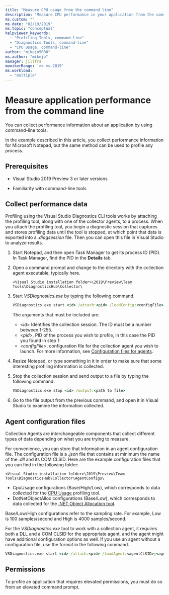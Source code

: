 ```yaml
---
title: "Measure CPU usage from the command line"
description: "Measure CPU performance in your application from the command line."
ms.custom: ""
ms.date: "02/19/2019"
ms.topic: "conceptual"
helpviewer_keywords: 
  - "Profiling Tools, command-line"
  - "Diagnostics Tools, command-line"
  - "CPU Usage, command-line"
author: "mikejo5000"
ms.author: "mikejo"
manager: jillfra
monikerRange: '>= vs-2019'
ms.workload: 
  - "multiple"
---
```


# Measure application performance from the command line

You can collect performance information about an application by using command-line tools.

In the example described in this article, you collect performance information for Microsoft Notepad, but the same method can be used to profile any process.

## Prerequisites

* Visual Studio 2019 Preview 3 or later versions

* Familiarity with command-line tools

## Collect performance data

Profiling using the Visual Studio Diagnostics CLI tools works by attaching the profiling tool, along with one of the collector agents, to a process. When you attach the profiling tool, you begin a diagnostic session that captures and stores profiling data until the tool is stopped, at which point that data is exported into a *.diagsession* file. Then you can open this file in Visual Studio to analyze results.

1. Start Notepad, and then open Task Manager to get its process ID (PID). In Task Manager, find the PID in the **Details** tab.

1. Open a command prompt and change to the directory with the collection agent executable, typically here.

   ```<Visual Studio installation folder>\2019\Preview\Team Tools\DiagnosticsHub\Collector\```

1. Start *VSDiagnostics.exe* by typing the following command.

   ```cmd
   VSDiagnostics.exe start <id> /attach:<pid> /loadConfig:<configFile>
   ```

   The arguments that must be included are:

   * \<*id*> Identifies the collection session. The ID must be a number between 1-255.
   * \<*pid*>, PID of the process you wish to profile, in this case the PID you found in step 1
   * \<*configFile*>, configuration file for the collection agent you wish to launch. For more information, see [Configuration files for agents](#config_file).

1. Resize Notepad, or type something in it in order to make sure that some interesting profiling information is collected.

1. Stop the collection session and send output to a file by typing the following command.

   ```cmd
   VSDiagnostics.exe stop <id> /output:<path to file>
   ```

1. Go to the file output from the previous command, and open it in Visual Studio to examine the information collected.

## <a name="config_file"></a> Agent configuration files

Collection Agents are interchangeable components that collect different types of data depending on what you are trying to measure.

For convenience, you can store that information in an agent configuration file. The configuration file is a *.json* file that contains at minimum the name of the *.dll* and its COM CLSID. Here are the example configuration files that you can find in the following folder:

```<Visual Studio installation folder>\2019\Preview\Team Tools\DiagnosticsHub\Collector\AgentConfigs\```

* CpuUsage configurations (Base/High/Low), which corresponds to data collected for the [CPU Usage](../profiling/cpu-usage.md) profiling tool.
* DotNetObjectAlloc configurations (Base/Low), which corresponds to data collected for the [.NET Object Allocation tool](https://devblogs.microsoft.com/visualstudio/visual-studio-2017-version-15-8-preview-3/#tooling).

Base/Low/High configurations refer to the sampling rate. For example, Low is 100 samples/second and High is 4000 samples/second.

For the *VSDiagnostics.exe* tool to work with a collection agent, it requires both a DLL and a COM CLSID for the appropriate agent, and the agent might have additional configuration options as well. If you use an agent without a configuration file, use the format in the following command.

```cmd
VSDiagnostics.exe start <id> /attach:<pid> /loadAgent:<agentCLSID>;<agentName>[;<config>]
```

## Permissions

To profile an application that requires elevated permissions, you must do so from an elevated command prompt.

